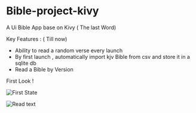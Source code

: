 # Bible-project-kivy
A Ui Bible App base on Kivy ( The last Word)

Key Features : ( Till now)

* Ability to read a random verse every launch
* By first launch , automatically import kjv Bible from csv and store it in a sqlite db
* Read a Bible by Version

First Look !

![First State](https://user-images.githubusercontent.com/44752497/151626888-55d3cab6-893d-4cf1-b17a-50ed65a2da47.png)


![Read  text](https://user-images.githubusercontent.com/44752497/151959353-b0fec7f6-8c2d-4094-b499-b430d7a446f1.png)

